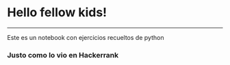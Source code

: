 # Hello fellow kids!
---
Este es un notebook con ejercicios recueltos de python
### Justo como lo vio en Hackerrank  
